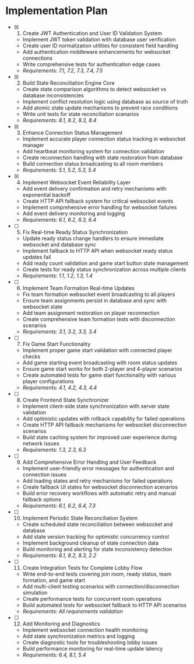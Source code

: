 # Implementation Plan

- [x] 1. Create JWT Authentication and User ID Validation System





  - Implement JWT token validation with database user verification
  - Create user ID normalization utilities for consistent field handling
  - Add authentication middleware enhancements for websocket connections
  - Write comprehensive tests for authentication edge cases
  - _Requirements: 7.1, 7.2, 7.3, 7.4, 7.5_

- [x] 2. Build State Reconciliation Engine Core





  - Create state comparison algorithms to detect websocket vs database inconsistencies
  - Implement conflict resolution logic using database as source of truth
  - Add atomic state update mechanisms to prevent race conditions
  - Write unit tests for state reconciliation scenarios
  - _Requirements: 8.1, 8.2, 8.3, 8.4_

- [x] 3. Enhance Connection Status Management





  - Implement accurate player connection status tracking in websocket manager
  - Add heartbeat monitoring system for connection validation
  - Create reconnection handling with state restoration from database
  - Build connection status broadcasting to all room members
  - _Requirements: 5.1, 5.2, 5.3, 5.4_

- [x] 4. Implement Websocket Event Reliability Layer





  - Add event delivery confirmation and retry mechanisms with exponential backoff
  - Create HTTP API fallback system for critical websocket events
  - Implement comprehensive error handling for websocket failures
  - Add event delivery monitoring and logging
  - _Requirements: 6.1, 6.2, 6.3, 6.4_

- [ ] 5. Fix Real-time Ready Status Synchronization
  - Update ready status change handlers to ensure immediate websocket and database sync
  - Implement fallback to HTTP API when websocket ready status updates fail
  - Add ready count validation and game start button state management
  - Create tests for ready status synchronization across multiple clients
  - _Requirements: 1.1, 1.2, 1.3, 1.4_

- [ ] 6. Implement Team Formation Real-time Updates
  - Fix team formation websocket event broadcasting to all players
  - Ensure team assignments persist in database and sync with websocket state
  - Add team assignment restoration on player reconnection
  - Create comprehensive team formation tests with disconnection scenarios
  - _Requirements: 3.1, 3.2, 3.3, 3.4_

- [ ] 7. Fix Game Start Functionality
  - Implement proper game start validation with connected player checks
  - Add game starting event broadcasting with room status updates
  - Ensure game start works for both 2-player and 4-player scenarios
  - Create automated tests for game start functionality with various player configurations
  - _Requirements: 4.1, 4.2, 4.3, 4.4_

- [ ] 8. Create Frontend State Synchronizer
  - Implement client-side state synchronization with server state validation
  - Add optimistic updates with rollback capability for failed operations
  - Create HTTP API fallback mechanisms for websocket disconnection scenarios
  - Build state caching system for improved user experience during network issues
  - _Requirements: 1.3, 2.3, 6.3_

- [ ] 9. Add Comprehensive Error Handling and User Feedback
  - Implement user-friendly error messages for authentication and connection issues
  - Add loading states and retry mechanisms for failed operations
  - Create fallback UI states for websocket disconnection scenarios
  - Build error recovery workflows with automatic retry and manual fallback options
  - _Requirements: 6.1, 6.2, 6.4, 7.3_

- [ ] 10. Implement Periodic State Reconciliation System
  - Create scheduled state reconciliation between websocket and database
  - Add state version tracking for optimistic concurrency control
  - Implement background cleanup of stale connection data
  - Build monitoring and alerting for state inconsistency detection
  - _Requirements: 8.1, 8.2, 8.3, 2.2_

- [ ] 11. Create Integration Tests for Complete Lobby Flow
  - Write end-to-end tests covering join room, ready status, team formation, and game start
  - Add multi-client testing scenarios with connection/disconnection simulation
  - Create performance tests for concurrent room operations
  - Build automated tests for websocket fallback to HTTP API scenarios
  - _Requirements: All requirements validation_

- [ ] 12. Add Monitoring and Diagnostics
  - Implement websocket connection health monitoring
  - Add state synchronization metrics and logging
  - Create diagnostic tools for troubleshooting lobby issues
  - Build performance monitoring for real-time update latency
  - _Requirements: 6.4, 8.1, 5.4_